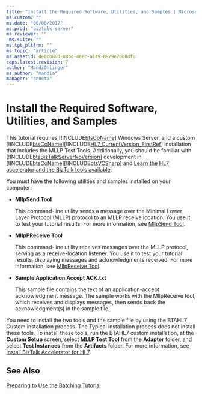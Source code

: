 ```yaml
---
title: "Install the Required Software, Utilities, and Samples | Microsoft Docs"
ms.custom: ""
ms.date: "06/08/2017"
ms.prod: "biztalk-server"
ms.reviewer: ""
 ms.suite: ""
ms.tgt_pltfrm: ""
ms.topic: "article"
ms.assetid: de0cb89d-08bd-48ec-a149-8929e2608df8
caps.latest.revision: 7
author: "MandiOhlinger"
ms.author: "mandia"
manager: "anneta"
---
```

# Install the Required Software, Utilities, and Samples
This tutorial requires [!INCLUDE[btsCoName](../../includes/btsconame-md.md)] Windows Server, and a custom [!INCLUDE[btsCoName](../../includes/btsconame-md.md)][!INCLUDE[HL7_CurrentVersion_FirstRef](../../includes/hl7-currentversion-firstref-md.md)] installation that includes the MLLP Test Tools. Additionally, you should be familiar with [!INCLUDE[btsBizTalkServerNoVersion](../../includes/btsbiztalkservernoversion-md.md)] development in [!INCLUDE[btsCoName](../../includes/btsconame-md.md)][!INCLUDE[btsVCSharp](../../includes/btsvcsharp-md.md)] and [Learn the HL7 accelerator and the BizTalk tools available](../../adapters-and-accelerators/accelerator-hl7/learn-the-hl7-accelerator-and-the-biztalk-tools-available.md).
  
 You must have the following utilities and samples installed on your computer:  
  
-   **MllpSend Tool**  
  
     This command-line utility sends a message over the Minimal Lower Layer Protocol (MLLP) protocol to an MLLP receive location. You use it to test your tutorial results. For more information, see [MllpSend Tool](../../adapters-and-accelerators/accelerator-hl7/mllpsend-tool.md).  
  
-   **MllpPReceive Tool**  
  
     This command-line utility receives messages over the MLLP protocol, serving as a receive-location listener. You use it to test your tutorial results, displaying messages and acknowledgments received. For more information, see [MllpReceive Tool](../../adapters-and-accelerators/accelerator-hl7/mllpreceive-tool.md).  
  
-   **Sample Application Accept ACK.txt**  
  
     This sample file contains the text of an application-accept acknowledgment message. The sample works with the MllpReceive tool, which receives and displays messages, then sends back the acknowledgment(s) in the sample file.  
  
 You need to install the two tools and the sample file by using the BTAHL7 Custom installation process. The Typical installation process does not install these tools. To install these tools, run the BTAHL7 custom installation, at the **Custom Setup** screen, select **MLLP Test Tool** from the **Adapter** folder, and select **Test Instances** from the **Artifacts** folder. For more information, see [Install BizTalk Accelerator for HL7](../../adapters-and-accelerators/accelerator-hl7/install-biztalk-accelerator-for-hl7.md).  
  
## See Also  
 [Preparing to Use the Batching Tutorial](../../adapters-and-accelerators/accelerator-hl7/preparing-to-use-the-batching-tutorial.md)